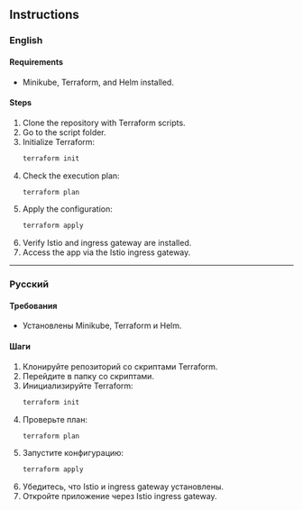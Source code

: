 ## Instructions

### English

#### Requirements
- Minikube, Terraform, and Helm installed.

#### Steps
1. Clone the repository with Terraform scripts.
2. Go to the script folder.
3. Initialize Terraform:
   ```bash
   terraform init
   ```
4. Check the execution plan:
   ```bash
   terraform plan
   ```
5. Apply the configuration:
   ```bash
   terraform apply
   ```
6. Verify Istio and ingress gateway are installed.
7. Access the app via the Istio ingress gateway.

---

### Русский

#### Требования
- Установлены Minikube, Terraform и Helm.

#### Шаги
1. Клонируйте репозиторий со скриптами Terraform.
2. Перейдите в папку со скриптами.
3. Инициализируйте Terraform:
   ```bash
   terraform init
   ```
4. Проверьте план:
   ```bash
   terraform plan
   ```
5. Запустите конфигурацию:
   ```bash
   terraform apply
   ```
6. Убедитесь, что Istio и ingress gateway установлены.
7. Откройте приложение через Istio ingress gateway.

